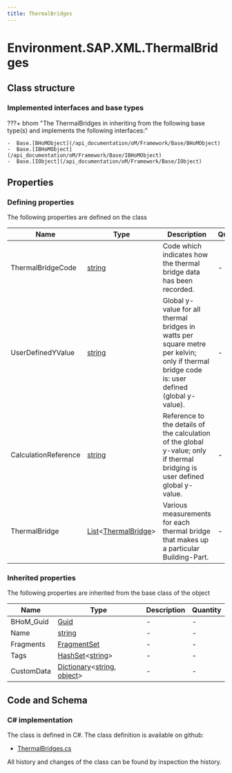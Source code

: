 ```yaml
---
title: ThermalBridges
---
```


# Environment.SAP.XML.ThermalBridges



## Class structure

### Implemented interfaces and base types

???+ bhom "The ThermalBridges in inheriting from the following base type(s) and implements the following interfaces:"

    -  Base.[BHoMObject](/api_documentation/oM/Framework/Base/BHoMObject)
    -  Base.[IBHoMObject](/api_documentation/oM/Framework/Base/IBHoMObject)
    -  Base.[IObject](/api_documentation/oM/Framework/Base/IObject)


## Properties



### Defining properties

The following properties are defined on the class

| Name             | Type             | Description      | Quantity         |
|------------------|------------------|------------------|------------------|
| ThermalBridgeCode | [string](https://learn.microsoft.com/en-us/dotnet/api/System.String?view=netstandard-2.0) | Code which indicates how the thermal bridge data has been recorded. | - |
| UserDefinedYValue | [string](https://learn.microsoft.com/en-us/dotnet/api/System.String?view=netstandard-2.0) | Global y-value for all thermal bridges in watts per square metre per kelvin; only if thermal bridge code is: user defined (global y-value). | - |
| CalculationReference | [string](https://learn.microsoft.com/en-us/dotnet/api/System.String?view=netstandard-2.0) | Reference to the details of the calculation of the global y-value; only if thermal bridging is user defined global y-value. | - |
| ThermalBridge | [List](https://learn.microsoft.com/en-us/dotnet/api/System.Collections.Generic.List-1?view=netstandard-2.0)&lt;[ThermalBridge](/api_documentation/oM/Adapter/Environment/SAP/XML/ThermalBridge)&gt; | Various measurements for each thermal bridge that makes up a particular Building-Part. | - |


### Inherited properties
The following properties are inherited from the base class of the object

| Name             | Type             | Description      | Quantity         |
|------------------|------------------|------------------|------------------|
| BHoM_Guid | [Guid](https://learn.microsoft.com/en-us/dotnet/api/System.Guid?view=netstandard-2.0) | - | - |
| Name | [string](https://learn.microsoft.com/en-us/dotnet/api/System.String?view=netstandard-2.0) | - | - |
| Fragments | [FragmentSet](/api_documentation/oM/Framework/Base/FragmentSet) | - | - |
| Tags | [HashSet](https://learn.microsoft.com/en-us/dotnet/api/System.Collections.Generic.HashSet-1?view=netstandard-2.0)&lt;[string](https://learn.microsoft.com/en-us/dotnet/api/System.String?view=netstandard-2.0)&gt; | - | - |
| CustomData | [Dictionary](https://learn.microsoft.com/en-us/dotnet/api/System.Collections.Generic.Dictionary-2?view=netstandard-2.0)&lt;[string](https://learn.microsoft.com/en-us/dotnet/api/System.String?view=netstandard-2.0), [object](https://learn.microsoft.com/en-us/dotnet/api/System.Object?view=netstandard-2.0)&gt; | - | - |


## Code and Schema

### C# implementation

The class is defined in C#. The class definition is available on github:

- [ThermalBridges.cs](https://github.com/BHoM/SAP_Toolkit/blob/develop/SAP_oM/XML/ThermalBridges.cs)

All history and changes of the class can be found by inspection the history.
